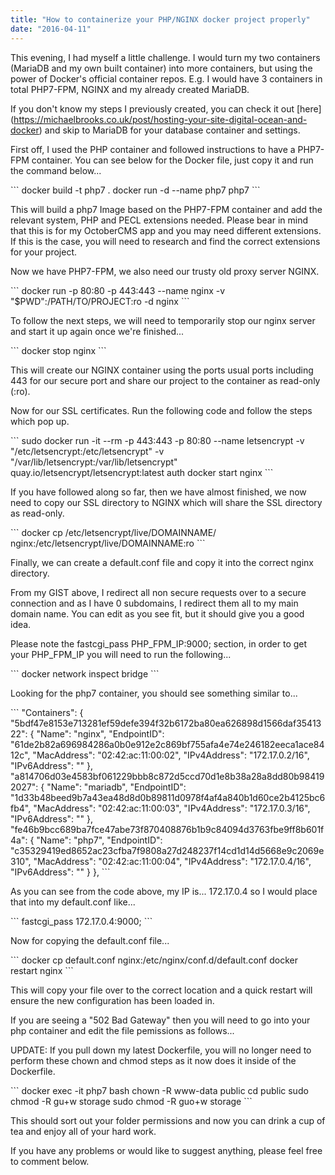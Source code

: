 ```yaml
---
title: "How to containerize your PHP/NGINX docker project properly"
date: "2016-04-11"
---
```


This evening, I had myself a little challenge. I would turn my two containers (MariaDB and my own built container) into more containers, but using the power of Docker's official container repos. E.g. I would have 3 containers in total PHP7-FPM, NGINX and my already created MariaDB.

If you don't know my steps I previously created, you can check it out \[here\](https://michaelbrooks.co.uk/post/hosting-your-site-digital-ocean-and-docker) and skip to MariaDB for your database container and settings.

First off, I used the PHP container and followed instructions to have a PHP7-FPM container. You can see below for the Docker file, just copy it and run the command below...

<script src="https://gist.github.com/Michael-Brooks/14796d59271812a1070361532004ceab.js?file=PHP7 Dockerfile"></script>

\`\`\` docker build -t php7 . docker run -d --name php7 php7 \`\`\`

This will build a php7 Image based on the PHP7-FPM container and add the relevant system, PHP and PECL extensions needed. Please bear in mind that this is for my OctoberCMS app and you may need different extensions. If this is the case, you will need to research and find the correct extensions for your project.

Now we have PHP7-FPM, we also need our trusty old proxy server NGINX.

\`\`\` docker run -p 80:80 -p 443:443 --name nginx -v "$PWD":/PATH/TO/PROJECT:ro -d nginx \`\`\`

To follow the next steps, we will need to temporarily stop our nginx server and start it up again once we're finished...

\`\`\` docker stop nginx \`\`\`

This will create our NGINX container using the ports usual ports including 443 for our secure port and share our project to the container as read-only (:ro).

Now for our SSL certificates. Run the following code and follow the steps which pop up.

\`\`\` sudo docker run -it --rm -p 443:443 -p 80:80 --name letsencrypt -v "/etc/letsencrypt:/etc/letsencrypt" -v "/var/lib/letsencrypt:/var/lib/letsencrypt" quay.io/letsencrypt/letsencrypt:latest auth docker start nginx \`\`\`

If you have followed along so far, then we have almost finished, we now need to copy our SSL directory to NGINX which will share the SSL directory as read-only.

\`\`\` docker cp /etc/letsencrypt/live/DOMAINNAME/ nginx:/etc/letsencrypt/live/DOMAINNAME:ro \`\`\`

Finally, we can create a default.conf file and copy it into the correct nginx directory.

<script src="https://gist.github.com/Michael-Brooks/14796d59271812a1070361532004ceab.js?file=NGINX default.conf"></script>

From my GIST above, I redirect all non secure requests over to a secure connection and as I have 0 subdomains, I redirect them all to my main domain name. You can edit as you see fit, but it should give you a good idea.

Please note the fastcgi\_pass PHP\_FPM\_IP:9000; section, in order to get your PHP\_FPM\_IP you will need to run the following...

\`\`\` docker network inspect bridge \`\`\`

Looking for the php7 container, you should see something similar to...

\`\`\` "Containers": { "5bdf47e8153e713281ef59defe394f32b6172ba80ea626898d1566daf3541322": { "Name": "nginx", "EndpointID": "61de2b82a696984286a0b0e912e2c869bf755afa4e74e246182eeca1ace8412c", "MacAddress": "02:42:ac:11:00:02", "IPv4Address": "172.17.0.2/16", "IPv6Address": "" }, "a814706d03e4583bf061229bbb8c872d5ccd70d1e8b38a28a8dd80b984192027": { "Name": "mariadb", "EndpointID": "1d33b48beed9b7a43ea48d8d0b89811d0978f4af4a840b1d60ce2b4125bc6fb4", "MacAddress": "02:42:ac:11:00:03", "IPv4Address": "172.17.0.3/16", "IPv6Address": "" }, "fe46b9bcc689ba7fce47abe73f870408876b1b9c84094d3763fbe9ff8b601f4a": { "Name": "php7", "EndpointID": "c35329419ed8652ac23cfba7f9808a27d248237f14cd1d14d5668e9c2069e310", "MacAddress": "02:42:ac:11:00:04", "IPv4Address": "172.17.0.4/16", "IPv6Address": "" } }, \`\`\`

As you can see from the code above, my IP is... 172.17.0.4 so I would place that into my default.conf like...

\`\`\` fastcgi\_pass 172.17.0.4:9000; \`\`\`

Now for copying the default.conf file...

\`\`\` docker cp default.conf nginx:/etc/nginx/conf.d/default.conf docker restart nginx \`\`\`

This will copy your file over to the correct location and a quick restart will ensure the new configuration has been loaded in.

If you are seeing a "502 Bad Gateway" then you will need to go into your php container and edit the file pemissions as follows...

UPDATE: If you pull down my latest Dockerfile, you will no longer need to perform these chown and chmod steps as it now does it inside of the Dockerfile.

\`\`\` docker exec -it php7 bash chown -R www-data public cd public sudo chmod -R gu+w storage sudo chmod -R guo+w storage \`\`\`

This should sort out your folder permissions and now you can drink a cup of tea and enjoy all of your hard work.

If you have any problems or would like to suggest anything, please feel free to comment below.
